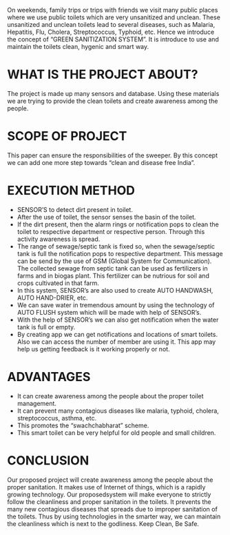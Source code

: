 On weekends, family trips or trips with friends we visit many public places where we use public toilets which are very unsanitized and unclean. These unsanitized and unclean toilets lead to several diseases, such as Malaria, Hepatitis, Flu, Cholera, Streptococcus, Typhoid, etc. Hence we introduce the concept of “GREEN SANITIZATION SYSTEM”. It is introduce to use and maintain the toilets clean, hygenic and smart way.

# WHAT IS THE PROJECT ABOUT?

The project is made up many sensors and database. Using these materials we are trying to provide the clean toilets and create awareness among the people.

# SCOPE OF PROJECT
This paper can ensure the responsibilities of the sweeper. By this concept we can add one more step towards “clean and disease free India”.

# EXECUTION METHOD

- SENSOR’S to detect dirt present in toilet.
- After the use of toilet, the sensor senses the basin of the toilet.
- If the dirt present, then the alarm rings or notification pops to clean the toilet to respective department or respective person. Through this activity awareness is spread.
- The range of sewage/septic tank is fixed so, when the sewage/septic tank is full the notification pops to respective department. This message can be send by the use of GSM
(Global System for Communication). The collected sewage from septic tank can be used as fertilizers in farms and in biogas plant. This fertilizer can be nutrious for soil and crops cultivated in that farm.
- In this system, SENSOR’s are also used to create AUTO HANDWASH, AUTO HAND-DRIER, etc.
- We can save water in tremendous amount by using the technology of AUTO FLUSH system which will be made with help of SENSOR’s.
- With the help of SENSOR’s we can also get notification when the water tank is full or empty.
- By creating app we can get notifications and locations of smart toilets. Also we can access the number of member are using it. This app may help us getting feedback is it working properly or not.

# ADVANTAGES

- It can create awareness among the people about the proper toilet management.
- It can prevent many contagious diseases like malaria, typhoid, cholera, streptococcus, asthma, etc.
- This promotes the “swachchabharat” scheme.
- This smart toilet can be very helpful for old people and small children.

# CONCLUSION
Our proposed project will create awareness among the people about the proper sanitation. It makes use of Internet of things, which is a rapidly growing technology. Our proposedsystem will make everyone to strictly follow the cleanliness and proper sanitation in the toilets. It prevents the many new contagious diseases that spreads due to improper sanitation of the toilets. Thus by using technologies in the smarter way, we can maintain the cleanliness which is next to the godliness. Keep Clean, Be Safe.
